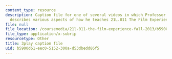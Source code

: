 ```yaml
---
content_type: resource
description: Caption file for one of several videos in which Professor David Thorburn
  describes various aspects of how he teaches 21L.011 The Film Experience.
file: null
file_location: /coursemedia/21l-011-the-film-experience-fall-2013/b5900d61eec05152300ad53dbedd86f5_lhKse0vIbqo.srt
file_type: application/x-subrip
resourcetype: Other
title: 3play caption file
uid: b5900d61-eec0-5152-300a-d53dbedd86f5
---
```

